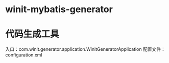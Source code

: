 # winit-mybatis-generator
# 代码生成工具
入口：com.winit.generator.application.WinitGeneratorApplication
配置文件：configuration.xml
